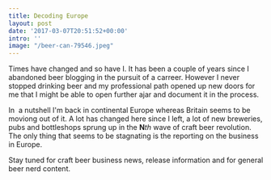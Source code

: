 ```yaml
---
title: Decoding Europe
layout: post
date: '2017-03-07T20:51:52+00:00'
intro: ''
image: "/beer-can-79546.jpeg"
---
```



Times have changed and so have I. It has been a couple of years since I abandoned beer blogging in the pursuit of a carreer. However I never stopped drinking beer and my professional path opened up new doors for me that I might be able to open further ajar and document it in the process.

In  a nutshell I'm back in continental Europe whereas Britain seems to be moviong out of it. A lot has changed here since I left, a lot of new breweries, pubs and bottleshops sprung up in the **N***th* wave of craft beer revolution. The only thing that seems to be stagnating is the reporting on the business in Europe.

Stay tuned for craft beer business news, release information and for general beer nerd content.